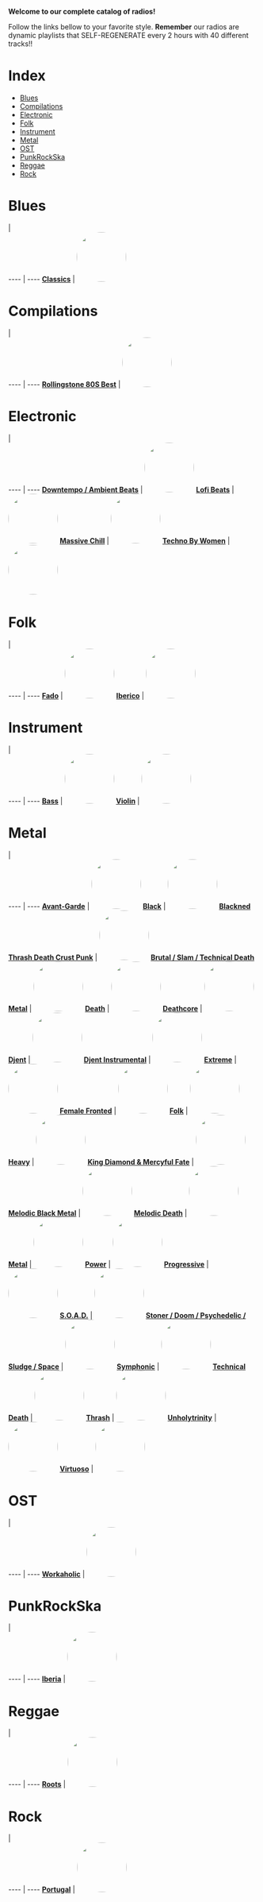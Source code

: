 
<style>
figure {
  border: 0px #cccccc solid;
  padding: 4px;
  margin: auto;
  align: center;
}
</style>
**Welcome to our complete catalog of radios!**

Follow the links bellow to your favorite style. **Remember** our radios
are dynamic playlists that SELF-REGENERATE every 2 hours with 40 different
tracks!!

# Index

* [Blues](#Blues)
* [Compilations](#Compilations)
* [Electronic](#Electronic)
* [Folk](#Folk)
* [Instrument](#Instrument)
* [Metal](#Metal)
* [OST](#OST)
* [PunkRockSka](#PunkRockSka)
* [Reggae](#Reggae)
* [Rock](#Rock)

# Blues

  |  
 ---- | ---- 
[**Classics**](https://radioninjapirata.github.io/radio_bluesclassics.html) | <a href="https://radioninjapirata.github.io/radio_bluesclassics.html" target="_blank"><img src="https://mosaic.scdn.co/640/ab67616d0000b27336e50284cd335b91b2de4244ab67616d0000b27355aada9cccb5d7dc80e9e02aab67616d0000b2735b272e3312fe878522aa139eab67616d0000b273cbb0e8d770e3c750e610e4e1" height="100" width="auto" style="border-radius:50%"></a>

# Compilations

  |  
 ---- | ---- 
[**Rollingstone 80S Best**](https://radioninjapirata.github.io/radio_rollingbest80s.html) | <a href="https://radioninjapirata.github.io/radio_rollingbest80s.html" target="_blank"><img src="https://mosaic.scdn.co/640/ab67616d0000b27352f532df7ba3269b0242fed9ab67616d0000b2735579d8a505c727349a203074ab67616d0000b27356e31f8c1acf3546f3dde264ab67616d0000b273e35e2e2a4bfa8a30a78fc532" height="100" width="auto" style="border-radius:50%"></a>

# Electronic

  |  
 ---- | ---- 
[**Downtempo / Ambient Beats**](https://radioninjapirata.github.io/radio_downtempo.html) | <a href="https://radioninjapirata.github.io/radio_downtempo.html" target="_blank"><img src="https://mosaic.scdn.co/640/ab67616d0000b27339953003c7c11c987245e5a0ab67616d0000b273aa26d34d9d6498b433b8de29ab67616d0000b273d5b8ccec194c6b5c6b50ebf2ab67616d0000b273dde26d7160aff8a0967389a4" height="100" width="auto" style="border-radius:50%"></a>
[**Lofi Beats**](https://radioninjapirata.github.io/radio_lofi.html) | <a href="https://radioninjapirata.github.io/radio_lofi.html" target="_blank"><img src="https://mosaic.scdn.co/640/ab67616d0000b2737cd38bbb4619df16a9a82f82ab67616d0000b27383f806c210a06a2bc18494f5ab67616d0000b273b5ecfbc41fb6bcd6a8ac4f06ab67616d0000b273d5c9bd38d97afef00dc3861f" height="100" width="auto" style="border-radius:50%"></a>
[**Massive Chill**](https://radioninjapirata.github.io/massive_chill.html) | <a href="https://radioninjapirata.github.io/massive_chill.html" target="_blank"><img src="https://mosaic.scdn.co/640/ab67616d0000b2732c84e8679bc9c45d196db304ab67616d0000b27352b45482d2c6665ba4c7c281ab67616d0000b2736fabf862003e5bb3407ab83cab67616d0000b273a6ca9857d2c0368e756e833f" height="100" width="auto" style="border-radius:50%"></a>
[**Techno By Women**](https://radioninjapirata.github.io/radio_technowomen.html) | <a href="https://radioninjapirata.github.io/radio_technowomen.html" target="_blank"><img src="https://mosaic.scdn.co/640/ab67616d0000b273032a4e82fb53e7b8750d6369ab67616d0000b273a32cf40aaef9cf13587d09b4ab67616d0000b273d51fc76faa04160c3c1325faab67616d0000b273fe5c803706ec8c87468cd0c1" height="100" width="auto" style="border-radius:50%"></a>

# Folk

  |  
 ---- | ---- 
[**Fado**](https://radioninjapirata.github.io/radio_fado.html) | <a href="https://radioninjapirata.github.io/radio_fado.html" target="_blank"><img src="https://mosaic.scdn.co/640/ab67616d0000b273733534df48a59d27030f3fadab67616d0000b27382bcdd751b9db93d9d98e1ebab67616d0000b273d1afffbedf4c660e36f0a346ab67616d0000b273ef3d4855042d37f35767cbcb" height="100" width="auto" style="border-radius:50%"></a>
[**Iberico**](https://radioninjapirata.github.io/radio_folkiberico.html) | <a href="https://radioninjapirata.github.io/radio_folkiberico.html" target="_blank"><img src="https://mosaic.scdn.co/640/ab67616d0000b27337db6a8842b7fa70cfa856d0ab67616d0000b2738fdf3361f8c613a002292352ab67616d0000b273ae03268fc196e1c196db608eab67616d0000b273e4794ba2b30c90e1069b6e73" height="100" width="auto" style="border-radius:50%"></a>

# Instrument

  |  
 ---- | ---- 
[**Bass**](https://radioninjapirata.github.io/radio_bassists.html) | <a href="https://radioninjapirata.github.io/radio_bassists.html" target="_blank"><img src="https://mosaic.scdn.co/640/ab67616d0000b273551df2297900d278cd085f14ab67616d0000b2736bcfa9ff51071f1fc9713bc5ab67616d0000b273803fd24c963df8460f5a17fcab67616d0000b273f8de1456de8f26fca8356bd2" height="100" width="auto" style="border-radius:50%"></a>
[**Violin**](https://radioninjapirata.github.io/radio_violin.html) | <a href="https://radioninjapirata.github.io/radio_violin.html" target="_blank"><img src="https://mosaic.scdn.co/640/ab67616d0000b273350340a9fe250ab34d867e1dab67616d0000b27351ce8e10244e2340c6df672dab67616d0000b2739494811cb8eaeffac3337d83ab67616d0000b273e38051840ec58a50d18214a7" height="100" width="auto" style="border-radius:50%"></a>

# Metal

  |  
 ---- | ---- 
[**Avant-Garde**](https://radioninjapirata.github.io/radio_metalavantgarde.html) | <a href="https://radioninjapirata.github.io/radio_metalavantgarde.html" target="_blank"><img src="https://mosaic.scdn.co/640/ab67616d0000b2730e32886059892d06b21d9a77ab67616d0000b273aa9ddacf3c2aee13a08aa0faab67616d0000b273d83d93012903df65c4abf147ab67616d0000b273e2b5c4cb01ee3b0dafc3e504" height="100" width="auto" style="border-radius:50%"></a>
[**Black**](https://radioninjapirata.github.io/radio_blackmetal.html) | <a href="https://radioninjapirata.github.io/radio_blackmetal.html" target="_blank"><img src="https://mosaic.scdn.co/640/ab67616d0000b2734d1a8e88439c3be779df2768ab67616d0000b27398f4ed3728c9689bab5a66f0ab67616d0000b2739b070ffe8271161efd84bb76ab67616d0000b273e322065e11f23990ec50de9f" height="100" width="auto" style="border-radius:50%"></a>
[**Blackned Thrash Death Crust Punk**](https://radioninjapirata.github.io/radio_blacknedthrash.html) | <a href="https://radioninjapirata.github.io/radio_blacknedthrash.html" target="_blank"><img src="https://mosaic.scdn.co/640/ab67616d0000b2730415a3640996a4f4bfd45b0cab67616d0000b27325305220afb8b966e6d48225ab67616d0000b2732ea04746af74a2721f4838baab67616d0000b27365b10186dd3105e3253ae803" height="100" width="auto" style="border-radius:50%"></a>
[**Brutal / Slam / Technical Death Metal**](https://radioninjapirata.github.io/radio_brutaldeathmetal.html) | <a href="https://radioninjapirata.github.io/radio_brutaldeathmetal.html" target="_blank"><img src="https://mosaic.scdn.co/640/ab67616d0000b2732d62b25fa439e14c915bfb59ab67616d0000b273430b1167d6e83ab844059db0ab67616d0000b2737303ee9e31a69edac9d29097ab67616d0000b273f0a23f397dfb5adb8e1f18c8" height="100" width="auto" style="border-radius:50%"></a>
[**Death**](https://radioninjapirata.github.io/radio_deathmetal.html) | <a href="https://radioninjapirata.github.io/radio_deathmetal.html" target="_blank"><img src="https://mosaic.scdn.co/640/ab67616d0000b2732a4bc17631f4c9ddf63869a1ab67616d0000b27348b4d9fb5403a50a4744047fab67616d0000b273833bdec2a0f9b3be65938cc5ab67616d0000b273afaf7fd44ff36ffdd445e4b9" height="100" width="auto" style="border-radius:50%"></a>
[**Deathcore**](https://radioninjapirata.github.io/deathcore.html) | <a href="https://radioninjapirata.github.io/deathcore.html" target="_blank"><img src="https://mosaic.scdn.co/640/ab67616d0000b2732aa51372947fce9ab00b21fcab67616d0000b2735c1353f4fa8df0803e91a7beab67616d0000b273603d709e01256eda9a46c299ab67616d0000b273a0b914083fbcf4071e95fb99" height="100" width="auto" style="border-radius:50%"></a>
[**Djent**](https://radioninjapirata.github.io/radio_djent.html) | <a href="https://radioninjapirata.github.io/radio_djent.html" target="_blank"><img src="https://mosaic.scdn.co/640/ab67616d0000b27313eb5dbdb28acba6c4974658ab67616d0000b2734bcd2191459b415a37bc385eab67616d0000b2735768cb82542d40a5fc408110ab67616d0000b2736eae2dec2b713f12f97e7ad6" height="100" width="auto" style="border-radius:50%"></a>
[**Djent Instrumental**](https://radioninjapirata.github.io/radio_instrumentaldjent.html) | <a href="https://radioninjapirata.github.io/radio_instrumentaldjent.html" target="_blank"><img src="https://mosaic.scdn.co/640/ab67616d0000b2731d6ff9fb92380ac3b7fd0f9fab67616d0000b27339d11d87457d7145cf6860eaab67616d0000b27360927ea3be9114065d821bbaab67616d0000b273edcfe7514cdd89aa95339b8c" height="100" width="auto" style="border-radius:50%"></a>
[**Extreme**](https://radioninjapirata.github.io/radio_extrememetal.html) | <a href="https://radioninjapirata.github.io/radio_extrememetal.html" target="_blank"><img src="https://mosaic.scdn.co/640/ab67616d0000b273689d506460df56f5eddafb82ab67616d0000b2737864c768fb45850b56906afdab67616d0000b273bfa1cd657220070abdb88df0ab67616d0000b273ee7c03e5e677cbb0b374de97" height="100" width="auto" style="border-radius:50%"></a>
[**Female Fronted**](https://radioninjapirata.github.io/radio_femalefrontedmetal.html) | <a href="https://radioninjapirata.github.io/radio_femalefrontedmetal.html" target="_blank"><img src="https://mosaic.scdn.co/640/ab67616d0000b27320417ffe3b1c5d582d7c7245ab67616d0000b273685cad23b6cef6a0d2222cfeab67616d0000b27383f69ee828823d76966a50a5ab67616d0000b273b3b794ab33f38b00333e3800" height="100" width="auto" style="border-radius:50%"></a>
[**Folk**](https://radioninjapirata.github.io/radio_folkmetal.html) | <a href="https://radioninjapirata.github.io/radio_folkmetal.html" target="_blank"><img src="https://mosaic.scdn.co/640/ab67616d0000b2736d292b08ad1e1d6e44e2ae16ab67616d0000b2738ace383703f0ebca18392574ab67616d0000b273d2011618585949a694161707ab67616d0000b273efaee882da20c2d577ccec44" height="100" width="auto" style="border-radius:50%"></a>
[**Heavy**](https://radioninjapirata.github.io/radio_heavymetal.html) | <a href="https://radioninjapirata.github.io/radio_heavymetal.html" target="_blank"><img src="https://mosaic.scdn.co/640/ab67616d0000b273475bd4fb40ba687fbf002c82ab67616d0000b2737caf2bddcb087c1f7ad02502ab67616d0000b2738ac56da51fdd03fed84cd6b0ab67616d0000b2738f5b795c2b11dd4f107aa150" height="100" width="auto" style="border-radius:50%"></a>
[**King Diamond & Mercyful Fate**](https://radioninjapirata.github.io/radio_fan_KDMF.html) | <a href="https://radioninjapirata.github.io/radio_fan_KDMF.html" target="_blank"><img src="https://mosaic.scdn.co/640/ab67616d0000b27312c4830470a31f3b3977fd7dab67616d0000b2732b86f178683a708f98e4a03dab67616d0000b273be1ae534a1aa21ec5407acdaab67616d0000b273ef25f6bcc2826143ce32d556" height="100" width="auto" style="border-radius:50%"></a>
[**Melodic Black Metal**](https://radioninjapirata.github.io/radio_melodicblackmetal.html) | <a href="https://radioninjapirata.github.io/radio_melodicblackmetal.html" target="_blank"><img src="https://mosaic.scdn.co/640/ab67616d0000b27319c9fbcf08174a64a759bb26ab67616d0000b2732290433c0f6e7c8455054792ab67616d0000b2733cb439253711f1ecc9c2a2c5ab67616d0000b273abadfb35ac95e5731b9ef6fe" height="100" width="auto" style="border-radius:50%"></a>
[**Melodic Death**](https://radioninjapirata.github.io/radio_melodicdeathmetal.html) | <a href="https://radioninjapirata.github.io/radio_melodicdeathmetal.html" target="_blank"><img src="https://mosaic.scdn.co/640/ab67616d0000b273602968fc6b77ac2f5a7afee2ab67616d0000b27360a21ed9e5fcc70deceb288fab67616d0000b273bd6b43cd2ef9f7d093f71663ab67616d0000b273f0dbc3c8db71ecc8dca5dff8" height="100" width="auto" style="border-radius:50%"></a>
[**Metal**](https://radioninjapirata.github.io/radio_metal.html) | <a href="https://radioninjapirata.github.io/radio_metal.html" target="_blank"><img src="https://mosaic.scdn.co/640/ab67616d0000b273083ad2853fa744ecd73a950cab67616d0000b2733ac71450f70f8dae74a215e9ab67616d0000b2737f849803c60f0d3be86dec2eab67616d0000b273c25a1521d70b33d6a2ed971d" height="100" width="auto" style="border-radius:50%"></a>
[**Power**](https://radioninjapirata.github.io/radio_powermetal.html) | <a href="https://radioninjapirata.github.io/radio_powermetal.html" target="_blank"><img src="https://mosaic.scdn.co/640/ab67616d0000b273291b03ca8de108f5617dee62ab67616d0000b2736ef9758951e0de42544173c7ab67616d0000b2737d84f25f4e94c1658c03c3f1ab67616d0000b2738f80f347e4e622c2978a1306" height="100" width="auto" style="border-radius:50%"></a>
[**Progressive**](https://radioninjapirata.github.io/radio_progrock.html) | <a href="https://radioninjapirata.github.io/radio_progrock.html" target="_blank"><img src="https://mosaic.scdn.co/640/ab67616d0000b273201bdd90b3dad5674f768367ab67616d0000b273ca43028b20d131154afd4f83ab67616d0000b273fe298fda1d9c8ca96d1884d2ab67616d0000b273ff93110327dd6422f55985ae" height="100" width="auto" style="border-radius:50%"></a>
[**S.O.A.D.**](https://radioninjapirata.github.io/radio_soad.html) | <a href="https://radioninjapirata.github.io/radio_soad.html" target="_blank"><img src="https://mosaic.scdn.co/640/ab67616d0000b2732dc63e977bd5101072adcef6ab67616d0000b273401dd486dc6d75239968ef86ab67616d0000b273c65f8d04502eeddbdd61fa71ab67616d0000b273c8c79a39007e7f8e48393eac" height="100" width="auto" style="border-radius:50%"></a>
[**Stoner / Doom / Psychedelic / Sludge / Space**](https://radioninjapirata.github.io/radio_stonerrock.html) | <a href="https://radioninjapirata.github.io/radio_stonerrock.html" target="_blank"><img src="https://mosaic.scdn.co/640/ab67616d0000b2732117aedd6f253603f8155005ab67616d0000b27351eb33b6439ede3ac130e1eaab67616d0000b273d2054f16ea29db90aeb33ff1ab67616d0000b273d5fe37d8d74c3e18c37863de" height="100" width="auto" style="border-radius:50%"></a>
[**Symphonic**](https://radioninjapirata.github.io/radio_symphonicmetal.html) | <a href="https://radioninjapirata.github.io/radio_symphonicmetal.html" target="_blank"><img src="https://mosaic.scdn.co/640/ab67616d0000b2736b87b2d0f00922c18ca1d341ab67616d0000b27378249c63440be0594f328c70ab67616d0000b273889c09bf20e37d0585f711bbab67616d0000b273e185516070d7eaca274fccc3" height="100" width="auto" style="border-radius:50%"></a>
[**Technical Death**](https://radioninjapirata.github.io/radio_technicaldeathmetal.html) | <a href="https://radioninjapirata.github.io/radio_technicaldeathmetal.html" target="_blank"><img src="https://mosaic.scdn.co/640/ab67616d0000b273028b37fe1f2108e798064553ab67616d0000b2736a07cdeab4c96e1ebcfadc08ab67616d0000b2737c5aa4e80d1d0c1a5b08ca6aab67616d0000b2738299feb84841066c89bc933e" height="100" width="auto" style="border-radius:50%"></a>
[**Thrash**](https://radioninjapirata.github.io/radio_thrashmetal.html) | <a href="https://radioninjapirata.github.io/radio_thrashmetal.html" target="_blank"><img src="https://mosaic.scdn.co/640/ab67616d0000b2730f473a74c651500d50f7a499ab67616d0000b2734fc5570862904b3bd0ca2a92ab67616d0000b2737d30fbbbbfb0c32da15ace95ab67616d0000b273fedc5bf1f80b53323ad3f72a" height="100" width="auto" style="border-radius:50%"></a>
[**Unholytrinity**](https://radioninjapirata.github.io/radio_unholytrinity.html) | <a href="https://radioninjapirata.github.io/radio_unholytrinity.html" target="_blank"><img src="https://mosaic.scdn.co/640/ab67616d0000b2730c045342c0a7e4f1bc5c6ee3ab67616d0000b273406e40f33c796883fea65f40ab67616d0000b273a2bce1c979df5f4858c9bb59ab67616d0000b273f19c018988477835386f4d22" height="100" width="auto" style="border-radius:50%"></a>
[**Virtuoso**](https://radioninjapirata.github.io/radio_guitarvirtuoso.html) | <a href="https://radioninjapirata.github.io/radio_guitarvirtuoso.html" target="_blank"><img src="https://mosaic.scdn.co/640/ab67616d0000b273005214354656c51c76a5a49bab67616d0000b273324545ff725b8e464d24b3bbab67616d0000b2735be6b9000482d809b11644a6ab67616d0000b2736c5c30a5cb251a30f6401cdf" height="100" width="auto" style="border-radius:50%"></a>

# OST

  |  
 ---- | ---- 
[**Workaholic**](https://radioninjapirata.github.io/radio_ostworkaholic.html) | <a href="https://radioninjapirata.github.io/radio_ostworkaholic.html" target="_blank"><img src="https://mosaic.scdn.co/640/ab67616d0000b273074018a41cdc87c520f20ba3ab67616d0000b2731a14627e47239473b7e3b6edab67616d0000b2738a9f2ff46fd4488bfc410329ab67616d0000b273e4afa71544aa07d96a802a92" height="100" width="auto" style="border-radius:50%"></a>

# PunkRockSka

  |  
 ---- | ---- 
[**Iberia**](https://radioninjapirata.github.io/radio_iberianpunkrock.html) | <a href="https://radioninjapirata.github.io/radio_iberianpunkrock.html" target="_blank"><img src="https://mosaic.scdn.co/640/ab67616d0000b2731cbc19d10fd0d1bad630cd51ab67616d0000b2737239bc029fd3a5591cf061dcab67616d0000b2737757807b358aaf119815d951ab67616d0000b273d25ae78fbef7b0354f121254" height="100" width="auto" style="border-radius:50%"></a>

# Reggae

  |  
 ---- | ---- 
[**Roots**](https://radioninjapirata.github.io/radio_reggaeroots.html) | <a href="https://radioninjapirata.github.io/radio_reggaeroots.html" target="_blank"><img src="https://mosaic.scdn.co/640/ab67616d0000b2733c2aaee37878484f092d488dab67616d0000b27343bef367cb8b4e7405250078ab67616d0000b27347a407b09ba75acb6d784c88ab67616d0000b273b4bbd6299681e1248d031d58" height="100" width="auto" style="border-radius:50%"></a>

# Rock

  |  
 ---- | ---- 
[**Portugal**](https://radioninjapirata.github.io/radio_rockportugues.html) | <a href="https://radioninjapirata.github.io/radio_rockportugues.html" target="_blank"><img src="https://mosaic.scdn.co/640/ab67616d0000b2733cd6982093a2b4bbbfb05717ab67616d0000b27373fde76819a4218c1fff47b3ab67616d0000b27393b72e8f98c4787a88f3d4beab67616d0000b273f981096f488e03e9806eaade" height="100" width="auto" style="border-radius:50%"></a>